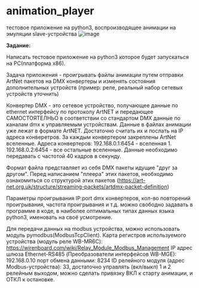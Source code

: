 # animation_player
тестовое приложение на python3, воспроизводящее анимации на эмуляции slave-устройства
![image](https://user-images.githubusercontent.com/99408107/188551790-54875c30-a737-45a5-9cc3-c1db7a9b06c8.png)

**Задание:**

Написать тестовое приложение на python3 которое будет запускаться на PC(платформа x86).

Задача приложения - проигрывать файлы анимации путем отправки ArtNet пакетов на DMX конвертеры и изменять состояния дополнительных устройств (пример:  реле, реальный набор сетевых устройств уточнить)

Конвертер DMX - это сетевое устройство, получающее данные по ethernet интерфейсу по протоколу ArtNET и передающее САМОСТОЯТЕЛНЬО в соответствии со стандартом DMX данные по каналам dmx к управляемым устройствам.
Данные в файлах анимации уже лежат в формате ArtNET. Достаточно считать их и послать на IP адреса конверетров. За каждым конвертером закреплены  ArtNet вселенные.
Адреса конвертеров:
192.168.0.1:6454 - вселенная 1.
192.168.0.2:6454 - все остальные вселенные.
 Данные необходимо передавать с частотой 40 кадров в секунду. 

Формат файла представляет из себя DMX пакеты идущие "друг за другом". Перед написанием "плеера" этих пакетов, необходимо ознакомиться со структурой этих пакетов (https://art-net.org.uk/structure/streaming-packets/artdmx-packet-definition)

Параметры проигрывания IP:port dmx конвертеров, кол-во повторений проигрывания, частота проигрывания и т.д. можно свободно задавать в программе в коде, в наиболее оптимальных типах данных языка python3, именовать на своё усмотрение.

Для передачи данных на modbus устройства, можно использовать модуль pymodbus(ModbusTcpClient).
Карта регистров используемого устройства
(модуль реле WB-MR6C): https://wirenboard.com/wiki/Relay_Module_Modbus_Management
IP адрес шлюза Ethernet-RS485 (Преобразователи интерфейсов WB-MGE): 192.168.0.10
порт обмена данными: 8234
ID релейного модуля (адрес Modbus-устройства): 33, достаточно управлять (вкл/выкл) 1 и 2 релейным выходом, можно сделать привязку ВКЛ к старту анимации, и ОТКЛ к остановке.




